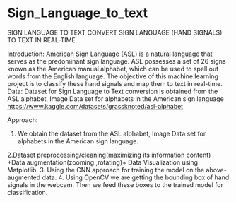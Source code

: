 # Sign_Language_to_text
SIGN LANGUAGE TO TEXT
CONVERT SIGN LANGUAGE (HAND SIGNALS) TO TEXT IN REAL-TIME

Introduction:
American Sign Language (ASL) is a natural language that serves as the predominant sign language. ASL possesses a set of 26 signs known as the American manual alphabet, which can be used to spell out words from the English language. The objective of this machine learning project is to classify these hand signals and map them to text in real-time.
Data:
Dataset  for Sign Language to Text conversion  is obtained from the ASL alphabet, Image Data set for  alphabets in the American sign language 
https://www.kaggle.com/datasets/grassknoted/asl-alphabet

Approach:
1. We obtain the dataset from the ASL alphabet, Image Data set for alphabets in the American sign language.

2.Dataset preprocessing/cleaning(maximizing its information content) +Data augmentation(zooming ,rotating)+ Data Visualization using Matplotlib.
3. Using the CNN approach for training the model on the above-augmented data.
4. Using OpenCV we are getting the bounding box of hand signals in the webcam. Then we feed these boxes to the trained model for classification.
